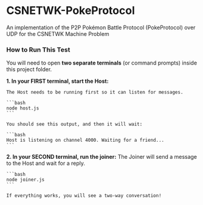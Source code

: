 # CSNETWK-PokeProtocol
An implementation of the P2P Pokémon Battle Protocol (PokeProtocol) over UDP for the CSNETWK Machine Problem

### How to Run This Test

You will need to open **two separate terminals** (or command prompts) inside this project folder.

**1. In your FIRST terminal, start the Host:**

    The Host needs to be running first so it can listen for messages.

    ```bash
    node host.js
    ```

    You should see this output, and then it will wait:

    ```bash
    Host is listening on channel 4000. Waiting for a friend...
    ```

**2.  In your SECOND terminal, run the joiner:**
    The Joiner will send a message to the Host and wait for a reply.

    ```bash
    node joiner.js
    ```

    If everything works, you will see a two-way conversation!
